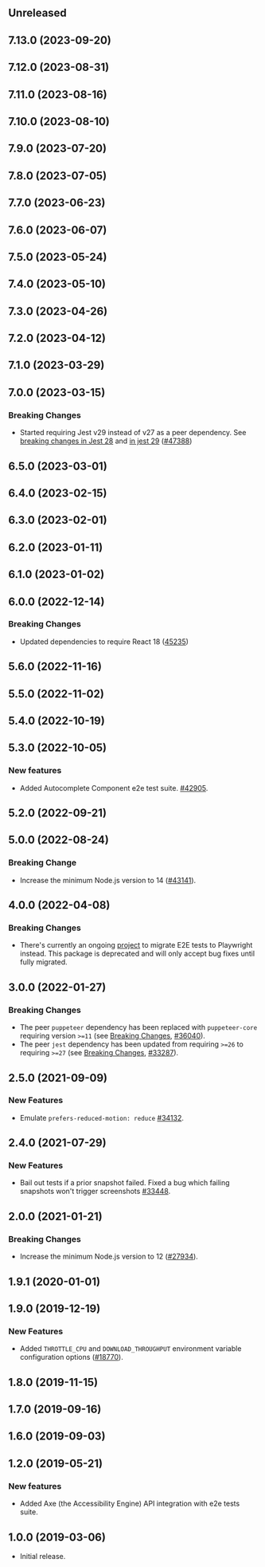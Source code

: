 <!-- Learn how to maintain this file at https://github.com/WordPress/gutenberg/tree/HEAD/packages#maintaining-changelogs. -->

## Unreleased

## 7.13.0 (2023-09-20)

## 7.12.0 (2023-08-31)

## 7.11.0 (2023-08-16)

## 7.10.0 (2023-08-10)

## 7.9.0 (2023-07-20)

## 7.8.0 (2023-07-05)

## 7.7.0 (2023-06-23)

## 7.6.0 (2023-06-07)

## 7.5.0 (2023-05-24)

## 7.4.0 (2023-05-10)

## 7.3.0 (2023-04-26)

## 7.2.0 (2023-04-12)

## 7.1.0 (2023-03-29)

## 7.0.0 (2023-03-15)

### Breaking Changes

-  Started requiring Jest v29 instead of v27 as a peer dependency. See [breaking changes in Jest 28](https://jestjs.io/blog/2022/04/25/jest-28) and [in jest 29](https://jestjs.io/blog/2022/08/25/jest-29) ([#47388](https://github.com/WordPress/gutenberg/pull/47388))

## 6.5.0 (2023-03-01)

## 6.4.0 (2023-02-15)

## 6.3.0 (2023-02-01)

## 6.2.0 (2023-01-11)

## 6.1.0 (2023-01-02)

## 6.0.0 (2022-12-14)

### Breaking Changes

-   Updated dependencies to require React 18 ([45235](https://github.com/WordPress/gutenberg/pull/45235))

## 5.6.0 (2022-11-16)

## 5.5.0 (2022-11-02)

## 5.4.0 (2022-10-19)

## 5.3.0 (2022-10-05)

### New features

-   Added Autocomplete Component e2e test suite. [#42905](https://github.com/WordPress/gutenberg/pull/42905).

## 5.2.0 (2022-09-21)

## 5.0.0 (2022-08-24)

### Breaking Change

-   Increase the minimum Node.js version to 14 ([#43141](https://github.com/WordPress/gutenberg/pull/43141)).

## 4.0.0 (2022-04-08)

### Breaking Changes

-   There's currently an ongoing [project](https://github.com/WordPress/gutenberg/issues/38851) to migrate E2E tests to Playwright instead. This package is deprecated and will only accept bug fixes until fully migrated.

## 3.0.0 (2022-01-27)

### Breaking Changes

-   The peer `puppeteer` dependency has been replaced with `puppeteer-core` requiring version `>=11` (see [Breaking Changes](https://github.com/puppeteer/puppeteer/releases/tag/v11.0.0), [#36040](https://github.com/WordPress/gutenberg/pull/36040)).
-   The peer `jest` dependency has been updated from requiring `>=26` to requiring `>=27` (see [Breaking Changes](https://jestjs.io/blog/2021/05/25/jest-27), [#33287](https://github.com/WordPress/gutenberg/pull/33287)).

## 2.5.0 (2021-09-09)

### New Features

-   Emulate `prefers-reduced-motion: reduce` [#34132](https://github.com/WordPress/gutenberg/pull/34132).

## 2.4.0 (2021-07-29)

### New Features

-   Bail out tests if a prior snapshot failed. Fixed a bug which failing snapshots won't trigger screenshots [#33448](https://github.com/WordPress/gutenberg/pull/33448).

## 2.0.0 (2021-01-21)

### Breaking Changes

-   Increase the minimum Node.js version to 12 ([#27934](https://github.com/WordPress/gutenberg/pull/27934)).

## 1.9.1 (2020-01-01)

## 1.9.0 (2019-12-19)

### New Features

-   Added `THROTTLE_CPU` and `DOWNLOAD_THROUGHPUT` environment variable configuration options ([#18770](https://github.com/WordPress/gutenberg/pull/18770)).

## 1.8.0 (2019-11-15)

## 1.7.0 (2019-09-16)

## 1.6.0 (2019-09-03)

## 1.2.0 (2019-05-21)

### New features

-   Added Axe (the Accessibility Engine) API integration with e2e tests suite.

## 1.0.0 (2019-03-06)

-   Initial release.
